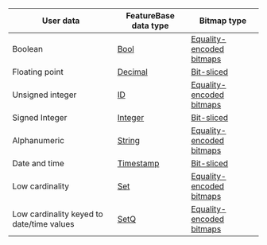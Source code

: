 | User data | FeatureBase data type | Bitmap type |
|---|---|---|
| Boolean | [Bool](/docs/sql-guide/data-types/data-type-bool) | [Equality-encoded bitmaps](/docs/cloud/cloud-faq/cloud-faq-bitmaps-equality-encoded) |
| Floating point | [Decimal](/docs/sql-guide/data-types/data-type-decimal) | [Bit-sliced](/docs/cloud/cloud-faq/cloud-faq-bitmaps-bit-slice) |
| Unsigned integer | [ID](/docs/sql-guide/data-types/data-type-id) | [Equality-encoded bitmaps](/docs/cloud/cloud-faq/cloud-faq-bitmaps-equality-encoded) |
| Signed Integer | [Integer](/docs/sql-guide/data-types/data-type-int) | [Bit-sliced](/docs/cloud/cloud-faq/cloud-faq-bitmaps-bit-slice) |
| Alphanumeric | [String](/docs/sql-guide/data-types/data-type-string) | [Equality-encoded bitmaps](/docs/cloud/cloud-faq/cloud-faq-bitmaps-equality-encoded) |
| Date and time | [Timestamp](/docs/sql-guide/data-types/data-type-timestamp) | [Bit-sliced](/docs/cloud/cloud-faq/cloud-faq-bitmaps-bit-slice) |
| Low cardinality | [Set](/docs/sql-guide/data-types/data-types-home#low-cardinality-data-types) | [Equality-encoded bitmaps](/docs/cloud/cloud-faq/cloud-faq-bitmaps-equality-encoded) |
| Low cardinality keyed to date/time values | [SetQ](/docs/sql-guide/data-types/data-types-home#low-cardinality-data-types) | [Equality-encoded bitmaps](/docs/cloud/cloud-faq/cloud-faq-bitmaps-equality-encoded) |
